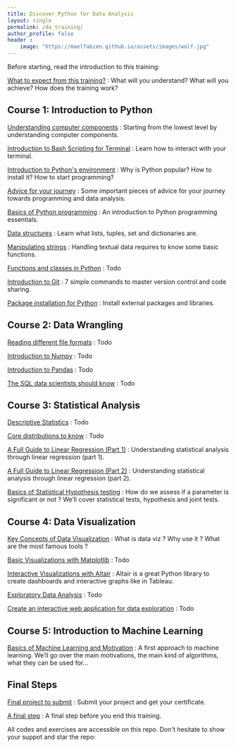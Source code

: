 ```yaml
---
title: Discover Python for Data Analysis
layout: single
permalink: /da_training/
author_profile: false
header :
    image: "https://maelfabien.github.io/assets/images/wolf.jpg"
---
```


Before starting, read the introduction to this training:

[What to expect from this training?](https://maelfabien.github.io/da_tuto/daexpect) : What will you understand? What will you achieve? How does the training work?

## Course 1: Introduction to Python

[Understanding computer components](https://maelfabien.github.io/bigdata/comp_components/) : Starting from the lowest level by understanding computer components.

[Introduction to Bash Scripting for Terminal](https://maelfabien.github.io/bigdata/Terminal/#) : Learn how to interact with your terminal.

[Introduction to Python's environment](https://maelfabien.github.io/da_tuto/python) : Why is Python popular? How to install it? How to start programming?

[Advice for your journey](https://maelfabien.github.io/da_tuto/python_before) : Some important pieces of advice for your journey towards programming and data analysis.

[Basics of Python programming](https://maelfabien.github.io/da_tuto/python2) : An introduction to Python programming essentials.

[Data structures](https://maelfabien.github.io/da_tuto/python3) : Learn what lists, tuples, set and dictionaries are.

[Manipulating strings](https://maelfabien.github.io/da_tuto/python4) : Handling textual data requires to know some basic functions.

[Functions and classes in Python]() : Todo

[Introduction to Git](https://maelfabien.github.io/da_tuto/git) : 7 simple commands to master version control and code sharing.

[Package installation for Python](https://maelfabien.github.io/da_tuto/git2) : Install external packages and libraries.

## Course 2: Data Wrangling

[Reading different file formats]() : Todo

[Introduction to Numpy]() : Todo

[Introduction to Pandas]() : Todo

[The SQL data scientists should know]() : Todo

## Course 3: Statistical Analysis

[Descriptive Statistics]() : Todo

[Core distributions to know]() : Todo

[A Full Guide to Linear Regression (Part 1)](https://maelfabien.github.io/statistics/linreg/) : Understanding statistical analysis through linear regression (part 1).

[A Full Guide to Linear Regression (Part 2)](https://maelfabien.github.io/statistics/linreg2/) : Understanding statistical analysis through linear regression (part 2).

[Basics of Statistical Hypothesis testing](https://maelfabien.github.io/statistics/Tests/) : How do we assess if a parameter is significant or not ? We’ll cover statistical tests, hypothesis and joint tests.

## Course 4: Data Visualization

[Key Concepts of Data Visualization](https://maelfabien.github.io/machinelearning/Dataviz/) : What is data viz ? Why use it ? What are the most famous tools ?

[Basic Visualizations with Matplotlib]() : Todo

[Interactive Visualizations with Altair](https://maelfabien.github.io/machinelearning/Altair/#) : Altair is a great Python library to create dashboards and interactive graphs like in Tableau.

[Exploratory Data Analysis]() : Todo

[Create an interactive web application for data exploration]() : Todo

## Course 5: Introduction to Machine Learning

[Basics of Machine Learning and Motivation](https://maelfabien.github.io/machinelearning/ml_base/) : A first approach to machine learning. We’ll go over the main motivations, the main kind of algorithms, what they can be used for…

## Final Steps

[Final project to submit]() : Submit your project and get your certificate.

[A final step](https://maelfabien.github.io/da_tuto/daend) : A final step before you end this training.

All codes and exercises are accessible on this repo. Don't hesitate to show your suppot and star the repo:

<div class="github-card" data-github="maelfabien/Machine_Learning_Tutorials" data-width="100%" data-height="" data-theme="default"></div>
<script src="//cdn.jsdelivr.net/github-cards/latest/widget.js"></script>

<script type="text/javascript" src="//downloads.mailchimp.com/js/signup-forms/popup/unique-methods/embed.js" data-dojo-config="usePlainJson: true, isDebug: false"></script><script type="text/javascript">window.dojoRequire(["mojo/signup-forms/Loader"], function(L) { L.start({"baseUrl":"mc.us3.list-manage.com","uuid":"c76a8e2ec2bd989affb9a074f","lid":"4646542adb","uniqueMethods":true}) })</script>
